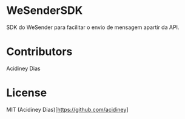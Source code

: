 # WeSenderSDK

SDK do WeSender para facilitar o envio de mensagem apartir da API.

# Contributors
Acidiney Dias

# License
MIT (Acidiney Dias)[https://github.com/acidiney]
